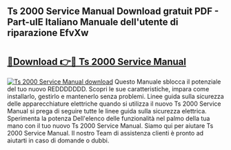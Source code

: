 ## Ts 2000 Service Manual Download gratuit PDF - Part-uIE Italiano Manuale dell'utente di riparazione EfvXw

# <h2><a href="http://dff1nt.blite.top/?on=Ts+2000+Service+Manual">🔗Download 👉🔴 Ts 2000 Service Manual</a></h2>

[![Ts 2000 Service Manual download](https://i.imgur.com/lujVjoI.png)](http://dff1nt.blite.top/?on=Ts+2000+Service+Manual)
Questo Manuale sblocca il potenziale del tuo nuovo REDDDDDDD. Scopri le sue caratteristiche, impara come installarlo, gestirlo e mantenerlo senza problemi. Linee guida sulla sicurezza delle apparecchiature elettriche quando si utilizza il nuovo Ts 2000 Service Manual si prega di seguire tutte le linee guida sulla sicurezza elettrica. Sperimenta la potenza Dell'elenco delle funzionalità nel palmo della tua mano con il tuo nuovo Ts 2000 Service Manual. Siamo qui per aiutare Ts 2000 Service Manual. Il nostro Team di assistenza clienti è pronto ad aiutarti in caso di domande o dubbi.
